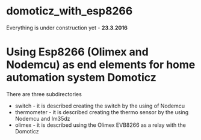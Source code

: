 # domoticz_with_esp8266

<p>Everything is under construction yet - <b>23.3.2016</b></p>

<h1>Using Esp8266 (Olimex and Nodemcu) as end elements for home automation system Domoticz</h1>

There are three subdirectories
<ul>
<li>switch - it is described creating the switch by the using of Nodemcu
<li>thermometer - it is described creating the thermo sensor by the using Nodemcu and lm35dz
<li>olimex - it is described using the Olimex EVB8266 as a relay with the Domoticz
</ul>
